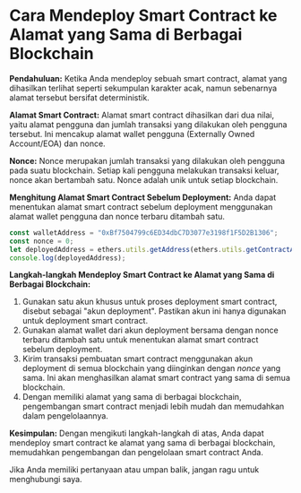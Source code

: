 
# Cara Mendeploy Smart Contract ke Alamat yang Sama di Berbagai Blockchain

**Pendahuluan:**
Ketika Anda mendeploy sebuah smart contract, alamat yang dihasilkan terlihat seperti sekumpulan karakter acak, namun sebenarnya alamat tersebut bersifat deterministik.

**Alamat Smart Contract:**
Alamat smart contract dihasilkan dari dua nilai, yaitu alamat pengguna dan jumlah transaksi yang dilakukan oleh pengguna tersebut. Ini mencakup alamat wallet pengguna (Externally Owned Account/EOA) dan nonce.

**Nonce:**
Nonce merupakan jumlah transaksi yang dilakukan oleh pengguna pada suatu blockchain. Setiap kali pengguna melakukan transaksi keluar, nonce akan bertambah satu. Nonce adalah unik untuk setiap blockchain.

**Menghitung Alamat Smart Contract Sebelum Deployment:**
Anda dapat menentukan alamat smart contract sebelum deployment menggunakan alamat wallet pengguna dan nonce terbaru ditambah satu.

```javascript
const walletAddress = "0xBf7504799c6ED34dbC7D3077e3198f1F5D2B1306";
const nonce = 0;
let deployedAddress = ethers.utils.getAddress(ethers.utils.getContractAddress({from: walletAddress, nonce}));
console.log(deployedAddress);
```

**Langkah-langkah Mendeploy Smart Contract ke Alamat yang Sama di Berbagai Blockchain:**
1. Gunakan satu akun khusus untuk proses deployment smart contract, disebut sebagai "akun deployment". Pastikan akun ini hanya digunakan untuk deployment smart contract.
2. Gunakan alamat wallet dari akun deployment bersama dengan nonce terbaru ditambah satu untuk menentukan alamat smart contract sebelum deployment.
3. Kirim transaksi pembuatan smart contract menggunakan akun deployment di semua blockchain yang diinginkan dengan *nonce* yang sama. Ini akan menghasilkan alamat smart contract yang sama di semua blockchain.
4. Dengan memiliki alamat yang sama di berbagai blockchain, pengembangan smart contract menjadi lebih mudah dan memudahkan dalam pengelolaannya.

**Kesimpulan:**
Dengan mengikuti langkah-langkah di atas, Anda dapat mendeploy smart contract ke alamat yang sama di berbagai blockchain, memudahkan pengembangan dan pengelolaan smart contract Anda.

Jika Anda memiliki pertanyaan atau umpan balik, jangan ragu untuk menghubungi saya.
